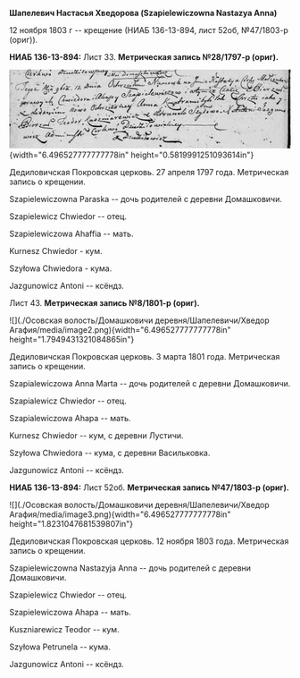 **Шапелевич Настасья Хведорова (Szapielewiczowna Nastazya Anna)**

12 ноября 1803 г -- крещение (НИАБ 136-13-894, лист 52об, №47/1803-р
(ориг)).

**НИАБ 136-13-894:** Лист 33. **Метрическая запись №28/1797-р (ориг).**

![](./media/5a37cd736ad6a8c961cf18f8451bfe7926abe33a.png){width="6.496527777777778in"
height="0.5819991251093614in"}

Дедиловичская Покровская церковь. 27 апреля 1797 года. Метрическая
запись о крещении.

Szapielewiczowna Paraska -- дочь родителей с деревни Домашковичи.

Szapielewicz Chwiedor -- отец.

Szapielewiczowa Ahaffia -- мать.

Kurnesz Chwiedor - кум.

Szyłowa Chwiedora - кума.

Jazgunowicz Antoni -- ксёндз.

Лист 43. **Метрическая запись №8/1801-р (ориг).**

![](./Осовская волость/Домашковичи деревня/Шапелевичи/Хведор Агафия/media/image2.png){width="6.496527777777778in"
height="1.7949431321084865in"}

Дедиловичская Покровская церковь. 3 марта 1801 года. Метрическая запись
о крещении.

Szapialewiczowa Anna Marta -- дочь родителей с деревни Домашковичи.

Szapialewicz Chwiedor -- отец.

Szapialewiczowa Ahapa -- мать.

Kurnesz Chwiedor -- кум, с деревни Лустичи.

Szyłowa Chwiedora -- кума, с деревни Васильковка.

Jazgunowicz Antoni -- ксёндз.

**НИАБ 136-13-894:** Лист 52об. **Метрическая запись №47/1803-р
(ориг).**

![](./Осовская волость/Домашковичи деревня/Шапелевичи/Хведор Агафия/media/image3.png){width="6.496527777777778in"
height="1.8231047681539807in"}

Дедиловичская Покровская церковь. 12 ноября 1803 года. Метрическая
запись о крещении.

Szapielewiczowna Nastazyja Anna -- дочь родителей с деревни Домашковичи.

Szapielewicz Chwiedor -- отец.

Szapielewiczowa Ahapa -- мать.

Kuszniarewicz Teodor -- кум.

Szyłowa Petrunela -- кума.

Jazgunowicz Antoni -- ксёндз.
